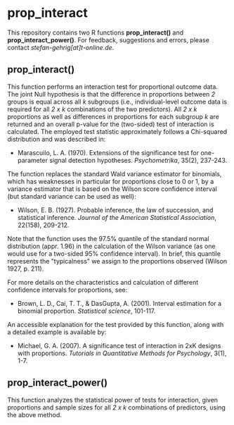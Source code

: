 # prop_interact

This repository contains two R functions **prop_interact()** and **prop_interact_power()**. 
For feedback, suggestions and errors, please contact *stefan-gehrig[at]t-online.de*.

## prop_interact()

This function performs an interaction test for proportional outcome data. The joint Null hypothesis is that the difference in proportions between *2* groups is equal across all *k* subgroups (i.e., individual-level outcome data is required for all *2 x k* combinations of the two predictors). All *2 x k* proportions as well as differences in proportions for each subgroup *k* are returned and an overall p-value for the (two-sided) test of interaction is calculated. The employed test statistic approximately follows a Chi-squared distribution and was described in:

+ Marascuilo, L. A. (1970). Extensions of the significance test for one-parameter signal detection hypotheses. *Psychometrika*, 35(2), 237-243.

The function replaces the standard Wald variance estimator for binomials, which has weaknesses in particular for proportions close to 0 or 1, by a variance estimator that is based on the Wilson score confidence interval (but standard variance can be used as well):

+ Wilson, E. B. (1927). Probable inference, the law of succession, and statistical inference. *Journal of the American Statistical Association*, 22(158), 209-212.

Note that the function uses the 97.5% quantile of the standard normal distribution (appr. 1.96) in the calculation of the Wilson variance (as one would use for a two-sided 95% confidence interval). In brief, this quantile represents the "typicalness" we assign to the proportions observed (Wilson 1927, p. 211).

For more details on the characteristics and calculation of different confidence intervals for proportions, see:

+ Brown, L. D., Cai, T. T., & DasGupta, A. (2001). Interval estimation for a binomial proportion. *Statistical science*, 101-117.

An accessible explanation for the test provided by this function, along with a detailed example is available by:

+ Michael, G. A. (2007). A significance test of interaction in 2xK designs with proportions. *Tutorials in Quantitative Methods for Psychology*, 3(1), 1-7.

## prop_interact_power()

This function analyzes the statistical power of tests for interaction, given proportions and sample sizes for all  *2 x k* combinations of predictors, using the above method.

